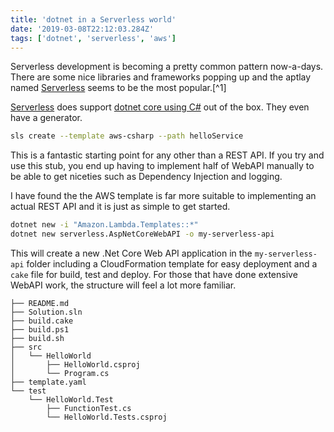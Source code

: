 ```yaml
---
title: 'dotnet in a Serverless world'
date: '2019-03-08T22:12:03.284Z'
tags: ['dotnet', 'serverless', 'aws']
---
```


Serverless development is becoming a pretty common pattern now-a-days. There are some nice libraries and frameworks popping up and the aptlay named
[Serverless](https://serverless.com) seems to be the most popular.[^1]

[Serverless](https://serverless.com) does support [dotnet core using C#](https://serverless.com/framework/docs/providers/aws/examples/hello-world/csharp/) out of the box. They even have a generator.

```bash
sls create --template aws-csharp --path helloService
```

This is a fantastic starting point for any other than a REST API. If you try and use this stub, you end up having to implement half of WebAPI manually to be able to get niceties such as Dependency Injection and logging.

I have found the the AWS template is far more suitable to implementing an actual REST API and it is just as simple to get started.

```bash
dotnet new -i "Amazon.Lambda.Templates::*"
dotnet new serverless.AspNetCoreWebAPI -o my-serverless-api
```

This will create a new .Net Core Web API application in the `my-serverless-api` folder including a CloudFormation template for easy deployment and a `cake` file for build, test and deploy. For those that have done extensive WebAPI work, the structure will feel a lot more familiar.

```
├── README.md
├── Solution.sln
├── build.cake
├── build.ps1
├── build.sh
├── src
│   └── HelloWorld
│       ├── HelloWorld.csproj
│       └── Program.cs
├── template.yaml
└── test
    └── HelloWorld.Test
        ├── FunctionTest.cs
        └── HelloWorld.Tests.csproj
```
